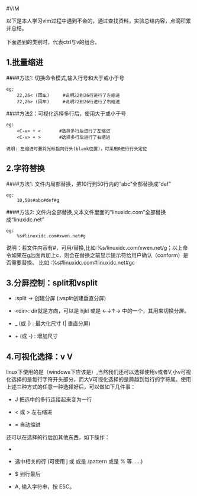 #VIM

以下是本人学习vim过程中遇到不会的，通过查找资料，实验总结内容，点滴积累并总结。  
</br>
下面遇到的<C-v>类别时，代表ctrl与v的组合。

1.批量缩进
------------
####方法1: 切换命令模式,输入行号和大于或小于号
		
	eg:
		22,26< (回车)		#说明22到26行进行了左缩进
		22,26> (回车)		#说明22到26行进行了右缩进

####方法2：可视化选择多行后，使用大于或小于号
	
	eg:
		<C-v> + <		#选择多行后进行了左缩进
		<C-v> + >		#选择多行后进行了右缩进
		
	说明: 左缩进时要将光标指向行头(blank位置)，可采用0进行行头定位

2.字符替换
---------
####方法1: 文件内局部替换，把10行到50行内的“abc”全部替换成“def”

	eg:
		10,50s#abc#def#g
		


####方法2: 文件内全部替换,文本文件里面的“linuxidc.com”全部替换成“linuxidc.net”
	
	eg:
		%s#linuxidc.com#xwen.net#g

说明：若文件内容有#，可用/替换,比如:%s/linuxidc.com/xwen.net/g；以上命令如果在g后面再加上c，则会在替换之前显示提示符给用户确认（conform）是否需要替换。 比如
:%s#linuxidc.com#linuxidc.net#gc


3.分屏控制：split和vsplit
-----------------------

- :split → 创建分屏 (:vsplit创建垂直分屏)

- <C-w><dir\>: dir就是方向，可以是 hjkl 或是 ←↓↑→ 中的一个，其用来切换分屏。

- <C-w>_ (或 <C-w>|) : 最大化尺寸 (<C-w>| 垂直分屏)

- <C-w>+ (或 <C-w>-) : 增加尺寸 

4.可视化选择：v V <C-v>
-----------------------
linux下使用的是<C-v>（windows下应该是<C-q>）,当然我们还可以选择使用v或者V,小v可视化选择的是每行字符开头部分，而大V可视化选择的是跨越到每行的字符尾。使用上述三种方式的任意一种选择好后，可以做如下几件事：

- J 把选中的多行连接起来变为一行

- < 或 > 左右缩进

- = 自动缩进

还可以在选择的行后加其他东西，如下操作：

- <C-v>

- 选中相关的行 (可使用 j 或 <C-d> 或是 /pattern 或是 % 等……)

- $ 到行最后

- A, 输入字符串，按 ESC。


